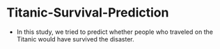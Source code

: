 # Titanic-Survival-Prediction

- In this study, we tried to predict whether people who traveled on the Titanic would have survived the disaster.
